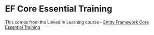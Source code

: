 # EF Core Essential Training

This comes from the Linked In Learning course - [Entity Framework Core Essential Training](https://www.linkedin.com/learning/entity-framework-core-essential-training-1)